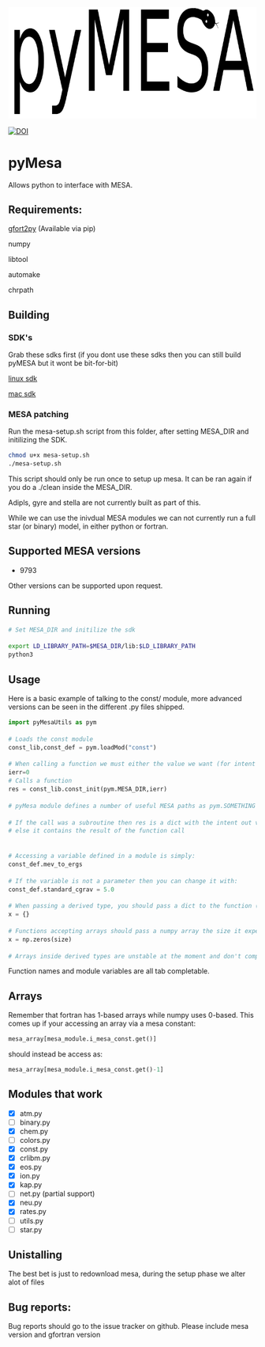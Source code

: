 ![pyMesa logo](images/logo.png)

[![DOI](https://zenodo.org/badge/98320319.svg)](https://zenodo.org/badge/latestdoi/98320319)


# pyMesa
Allows python to interface with MESA.



## Requirements:
[gfort2py](https://github.com/rjfarmer/gfort2py) (Available via pip)

numpy

libtool

automake

chrpath

## Building

### SDK's

Grab these sdks first (if you dont use these sdks then you can still build pyMESA but it wont be bit-for-bit)

[linux sdk](http://www.astro.wisc.edu/~townsend/resource/download/mesasdk/mesasdk-x86_64-linux-20170821.tar.gz)

[mac sdk](http://www.astro.wisc.edu/~townsend/resource/download/mesasdk/mesasdk-x86_64-osx-10.12-20170821.dmg)

### MESA patching

Run the mesa-setup.sh script from this folder, after setting MESA_DIR and initilizing the SDK.

````bash
chmod u+x mesa-setup.sh
./mesa-setup.sh
````

This script should only be run once to setup up mesa. It can be ran again if you do a ./clean inside the MESA_DIR.

Adipls, gyre and stella are not currently built as part of this.

While we can use the inivdual MESA modules we can not currently run a full star (or binary) model, in either python or fortran.

## Supported MESA versions
- 9793

Other versions can be supported upon request.


## Running
````bash
# Set MESA_DIR and initilize the sdk

export LD_LIBRARY_PATH=$MESA_DIR/lib:$LD_LIBRARY_PATH
python3
````

## Usage

Here is a basic example of talking to the const/ module, more advanced versions can be seen in the different .py files shipped.

````python
import pyMesaUtils as pym

# Loads the const module
const_lib,const_def = pym.loadMod("const")

# When calling a function we must either the value we want (for intent in variables) or an empty variable for intent outs.
ierr=0
# Calls a function
res = const_lib.const_init(pym.MESA_DIR,ierr)

# pyMesa module defines a number of useful MESA paths as pym.SOMETHING

# If the call was a subroutine then res is a dict with the intent out variables in there
# else it contains the result of the function call


# Accessing a variable defined in a module is simply:
const_def.mev_to_ergs

# If the variable is not a parameter then you can change it with:
const_def.standard_cgrav = 5.0

# When passing a derived type, you should pass a dict to the function (filled with anything you want set)
x = {}

# Functions accepting arrays should pass a numpy array the size it expects (if the function allocates the array, then just pass an array of size 1)
x = np.zeros(size)

# Arrays inside derived types are unstable at the moment and don't completely work.

````

Function names and module variables are all tab completable.

## Arrays

Remember that fortran has 1-based arrays while numpy uses 0-based. This comes
up if your accessing an array via a mesa constant:

````python
mesa_array[mesa_module.i_mesa_const.get()]
````
 should instead be access as:
 
 ````python
mesa_array[mesa_module.i_mesa_const.get()-1]
````




## Modules that work

- [x] atm.py
- [ ] binary.py
- [x] chem.py
- [ ] colors.py
- [x] const.py
- [x] crlibm.py
- [x] eos.py
- [x] ion.py
- [x] kap.py
- [ ] net.py (partial support)
- [x] neu.py
- [x] rates.py
- [ ] utils.py
- [ ] star.py

## Unistalling

The best bet is just to redownload mesa, during the setup phase we alter alot of files

## Bug reports:

Bug reports should go to the issue tracker on github. Please include mesa version and gfortran version


